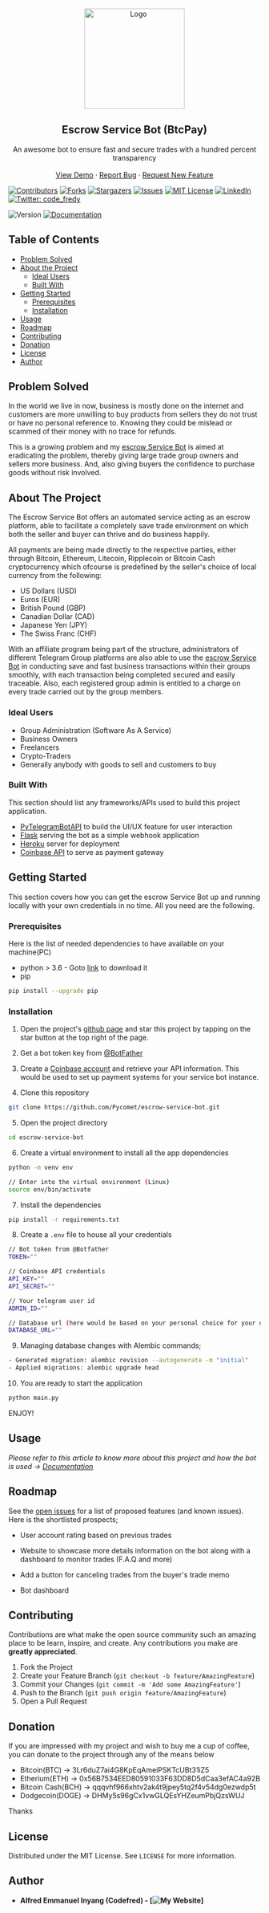 
<!-- PROJECT SHIELDS -->
<!--
*** I'm using markdown "reference style" links for readability.
*** Reference links are enclosed in brackets [ ] instead of parentheses ( ).
*** See the bottom of this document for the declaration of the reference variables
*** for contributors-url, forks-url, etc. This is an optional, concise syntax you may use.
*** https://www.markdownguide.org/basic-syntax/#reference-style-links
-->


<!-- PROJECT LOGO -->
<br />
<p align="center">
  <a href="https://github.com/Pycomet/escrow-service-bot">
    <img src="images/escrowbot.jpg" alt="Logo" width="200" height="200">
  </a>

  <h2 align="center">Escrow Service Bot (BtcPay)</h2>

  <p align="center">
    An awesome bot to ensure fast and secure trades with a hundred percent transparency
    <br />
    <br />
    <a href="https://t.me/escrowbbot">View Demo</a>
    ·
    <a href="https://github.com/Pycomet/escrow-service-bot/issues">Report Bug</a>
    ·
    <a href="https://github.com/Pycomet/escrow-service-bot/issues">Request New Feature</a>
  </p>
</p>

[![Contributors][contributors-shield]][contributors-url]
[![Forks][forks-shield]][forks-url]
[![Stargazers][stars-shield]][stars-url]
[![Issues][issues-shield]][issues-url]
[![MIT License][license-shield]][license-url]
[![LinkedIn][linkedin-shield]][linkedin-url]
  <a href="https://twitter.com/code_fredy" target="_blank">
    <img alt="Twitter: code_fredy" src="https://img.shields.io/twitter/follow/code_fredy.svg?style=social" />
  </a>

<p>
  <img alt="Version" src="https://img.shields.io/badge/version-version 1-blue.svg?cacheSeconds=2592000" />
  <a href="" target="_blank">
    <img alt="Documentation" src="https://img.shields.io/badge/documentation-yes-brightgreen.svg" />
  </a>
</p>




<!-- TABLE OF CONTENTS -->
## Table of Contents

* [Problem Solved](#problem-solved)
* [About the Project](#about-the-project)
  * [Ideal Users](#ideal-users)
  * [Built With](#built-with)
* [Getting Started](#getting-started)
  * [Prerequisites](#prerequisites)
  * [Installation](#installation)
* [Usage](#usage)
* [Roadmap](#roadmap)
* [Contributing](#contributing)
* [Donation](#donation)
* [License](#license)
* [Author](#contact)

<!-- PROBLEM SOLVED -->
## Problem Solved

In the world we live in now, business is mostly done on the internet and customers are more unwilling to buy products from sellers they do not trust or have no personal reference to. Knowing they could be mislead or scammed of their money with no trace for refunds.

This is a growing problem and my [escrow Service Bot](https://github.com/Pycomet/escrow-service-bot) is aimed at eradicating the problem, thereby giving large trade group owners and sellers more business. And, also giving buyers the confidence to purchase goods without risk involved.

<!-- ABOUT THE PROJECT -->
## About The Project

<!-- [![Product Name Screen Shot][product-screenshot]](https://example.com) -->

The Escrow Service Bot offers an automated service acting as an escrow platform, able to facilitate a completely save trade environment on which both the seller and buyer can thrive and do business happily.

All payments are being made directly to the respective parties, either through Bitcoin, Ethereum, Litecoin, Ripplecoin or Bitcoin Cash cryptocurrency which ofcourse is predefined by the seller's choice of local currency from the following:

- US Dollars (USD)
- Euros (EUR)
- British Pound (GBP)
- Canadian Dollar (CAD)
- Japanese Yen (JPY)
- The Swiss Franc (CHF)

With an affiliate program being part of the structure, administrators of different Telegram Group platforms are also able to use the [escrow Service Bot](https://github.com/Pycomet/escrow-service-bot) in conducting save and fast business transactions within their groups smoothly, with each transaction being completed secured and easily traceable. Also, each registered group admin is entitled to a charge on every trade carried out by the group members.


### Ideal Users

* Group Administration (Software As A Service)
* Business Owners
* Freelancers
* Crypto-Traders
* Generally anybody with goods to sell and customers to buy

### Built With

This section should list any frameworks/APIs used to build this project application.

* [PyTelegramBotAPI](https://pypi.org/project/pyTelegramBotAPI) to build the UI/UX feature for user interaction
* [Flask](https://pypi.org/project/Flask) serving the bot as a simple webhook application
* [Heroku](https://heroku.com) server for deployment
* [Coinbase API](https://developers.coinbase.com) to serve as payment gateway


<!-- GETTING STARTED -->
## Getting Started

This section covers how you can get the escrow Service Bot up and running locally with your own credentials in no time. All you need are the following.

### Prerequisites

Here is the list of needed dependencies to have available on your machine(PC)

* python > 3.6 - Goto [link](https://python.org) to download it
* pip
```sh
pip install --upgrade pip
```

### Installation

1. Open the project's [github page](https://github.com/Pycomet/escrow-service-bot) and star this project by tapping on the star button at the top right of the page.

2. Get a bot token key from [@BotFather](https://t.me/BotFather)

3. Create a [Coinbase account](https://coinbase.com) and retrieve your API information. This would be used to set up payment systems for your service bot instance.

4. Clone this repository
```sh
git clone https://github.com/Pycomet/escrow-service-bot.git
```

5. Open the project directory
```sh
cd escrow-service-bot
```

6. Create a virtual environment to install all the app dependencies
```sh
python -m venv env

// Enter into the virtual environment (Linux)
source env/bin/activate
```

7. Install the dependencies
```sh
pip install -r requirements.txt
```

8. Create a `.env` file to house all your credentials
```sh
// Bot token from @Botfather
TOKEN=""

// Coinbase API credentials
API_KEY=""
API_SECRET=""

// Your telegram user id
ADMIN_ID=""

// Database url (here would be based on your personal choice for your database)
DATABASE_URL=""
```

9. Managing database changes with Alembic commands;
```sh
- Generated migration: alembic revision --autogenerate -m "initial"
- Applied migrations: alembic upgrade head
```

10. You are ready to start the application
```sh
python main.py
```

ENJOY!

<!-- USAGE EXAMPLES -->
## Usage

_Please refer to this article to know more about this project and how the bot is used -> [Documentation](https://medium.com/@alfredemmanuelinyang/how-telegram-escrow-service-bot-is-bound-to-make-a-huge-impact-on-your-business-c533e7cbd0fb?sk=070a3f1b0292c3bea78a85c86b489ac7)_



<!-- ROADMAP -->
## Roadmap

See the [open issues](https://github.com/Pycomet/escrow-service-bot/issues) for a list of proposed features (and known issues). Here is the shortlisted prospects;

- User account rating based on previous trades

- Website to showcase more details information on the bot along with a dashboard to monitor trades (F.A.Q and more)

- Add a button for canceling trades from the buyer's trade memo

- Bot dashboard

<!-- CONTRIBUTING -->
## Contributing

Contributions are what make the open source community such an amazing place to be learn, inspire, and create. Any contributions you make are **greatly appreciated**.

1. Fork the Project
2. Create your Feature Branch (`git checkout -b feature/AmazingFeature`)
3. Commit your Changes (`git commit -m 'Add some AmazingFeature'`)
4. Push to the Branch (`git push origin feature/AmazingFeature`)
5. Open a Pull Request


<!-- DONATION -->
## Donation

If you are impressed with my project and wish to buy me a cup of coffee, you can donate to the project through any of the means below

- Bitcoin(BTC) -> 3Lr6duZ7ai4G8KpEqAmeiPSKTcUBt31iZ5
- Etherium(ETH) -> 0x56B7534EED80591033F63DD8D5dCaa3efAC4a92B
- Bitcoin Cash(BCH) -> qqqvhf966xhtv2ak4t9jpey5tq2f4v54dg0ezwdp5t
- Dodgecoin(DOGE) -> DHMy5s96gCx1vwGLQEsYHZeumPbjQzsWUJ


Thanks

<!-- LICENSE -->
## License

Distributed under the MIT License. See `LICENSE` for more information.



<!-- AUTHOR -->
## Author

* **Alfred Emmanuel Inyang (Codefred) - [![My Website][website]]**



<!-- MARKDOWN LINKS & IMAGES -->
<!-- https://www.markdownguide.org/basic-syntax/#reference-style-links -->
[contributors-shield]: https://img.shields.io/github/contributors/Pycomet/escrow-service-bot.svg?style=flat-square
[contributors-url]: https://github.com/Pycomet/escrow-service-bot/graphs/contributors
[forks-shield]: https://img.shields.io/github/forks/Pycomet/escrow-service-bot.svg?style=flat-square
[forks-url]: https://github.com/Pycomet/escrow-service-bot/network/members
[stars-shield]: https://img.shields.io/github/stars/Pycomet/escrow-service-bot.svg?style=flat-square
[stars-url]: https://github.com/Pycomet/escrow-service-bot/stargazers
[issues-shield]: https://img.shields.io/github/issues/Pycomet/escrow-service-bot.svg?style=flat-square
[issues-url]: https://github.com/Pycomet/escrow-service-bot/issues
[license-shield]: https://img.shields.io/github/license/Pycomet/escrow-service-bot.svg?style=flat-square
[license-url]: https://github.com/Pycomet/escrow-service-bot/blob/master/LICENSE.txt
[linkedin-shield]: https://img.shields.io/badge/-LinkedIn-black.svg?style=flat-square&logo=linkedin&colorB=555
[linkedin-url]: https://linkedin.com/in/alfredemmanuelinyang
[product-screenshot]: images/screenshot.png
[website]: https://codefred.me
